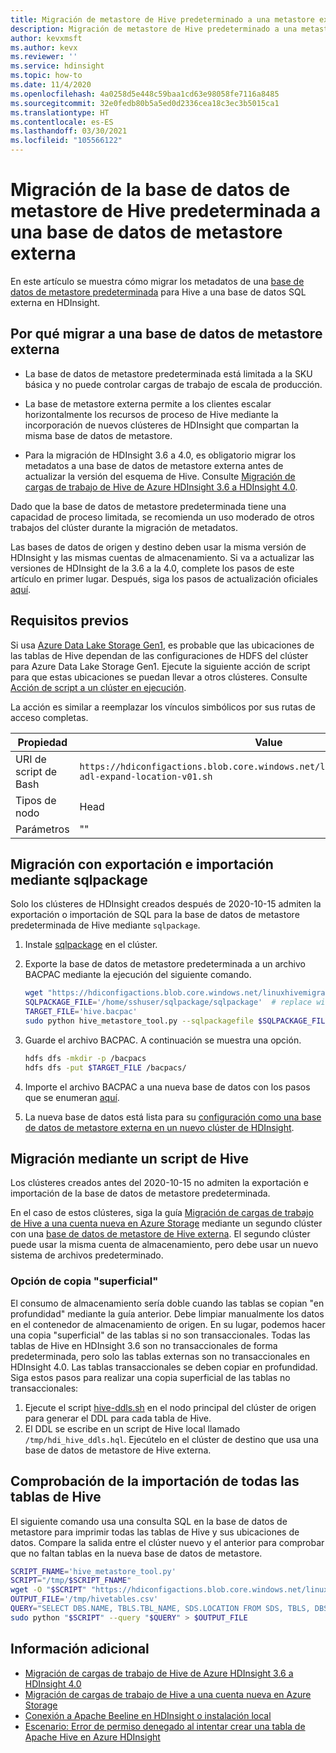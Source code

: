 ```yaml
---
title: Migración de metastore de Hive predeterminado a una metastore externa en Azure HDInsight
description: Migración de metastore de Hive predeterminado a una metastore externa en Azure HDInsight
author: kevxmsft
ms.author: kevx
ms.reviewer: ''
ms.service: hdinsight
ms.topic: how-to
ms.date: 11/4/2020
ms.openlocfilehash: 4a0258d5e448c59baa1cd63e98058fe7116a8485
ms.sourcegitcommit: 32e0fedb80b5a5ed0d2336cea18c3ec3b5015ca1
ms.translationtype: HT
ms.contentlocale: es-ES
ms.lasthandoff: 03/30/2021
ms.locfileid: "105566122"
---
```

# <a name="migrate-default-hive-metastore-db-to-external-metastore-db"></a>Migración de la base de datos de metastore de Hive predeterminada a una base de datos de metastore externa

En este artículo se muestra cómo migrar los metadatos de una [base de datos de metastore predeterminada](../hdinsight-use-external-metadata-stores.md#default-metastore) para Hive a una base de datos SQL externa en HDInsight. 

## <a name="why-migrate-to-external-metastore-db"></a>Por qué migrar a una base de datos de metastore externa

* La base de datos de metastore predeterminada está limitada a la SKU básica y no puede controlar cargas de trabajo de escala de producción.

* La base de metastore externa permite a los clientes escalar horizontalmente los recursos de proceso de Hive mediante la incorporación de nuevos clústeres de HDInsight que compartan la misma base de datos de metastore.

* Para la migración de HDInsight 3.6 a 4.0, es obligatorio migrar los metadatos a una base de datos de metastore externa antes de actualizar la versión del esquema de Hive. Consulte [Migración de cargas de trabajo de Hive de Azure HDInsight 3.6 a HDInsight 4.0](./apache-hive-migrate-workloads.md).

Dado que la base de datos de metastore predeterminada tiene una capacidad de proceso limitada, se recomienda un uso moderado de otros trabajos del clúster durante la migración de metadatos.

Las bases de datos de origen y destino deben usar la misma versión de HDInsight y las mismas cuentas de almacenamiento. Si va a actualizar las versiones de HDInsight de la 3.6 a la 4.0, complete los pasos de este artículo en primer lugar. Después, siga los pasos de actualización oficiales [aquí](./apache-hive-migrate-workloads.md).

## <a name="prerequisites"></a>Requisitos previos

Si usa [Azure Data Lake Storage Gen1](../overview-data-lake-storage-gen1.md), es probable que las ubicaciones de las tablas de Hive dependan de las configuraciones de HDFS del clúster para Azure Data Lake Storage Gen1. Ejecute la siguiente acción de script para que estas ubicaciones se puedan llevar a otros clústeres. Consulte [Acción de script a un clúster en ejecución](../hdinsight-hadoop-customize-cluster-linux.md#script-action-to-a-running-cluster).

La acción es similar a reemplazar los vínculos simbólicos por sus rutas de acceso completas.

|Propiedad | Value |
|---|---|
|URI de script de Bash|`https://hdiconfigactions.blob.core.windows.net/linuxhivemigrationv01/hive-adl-expand-location-v01.sh`|
|Tipos de nodo|Head|
|Parámetros|""|

## <a name="migrate-with-exportimport-using-sqlpackage"></a>Migración con exportación e importación mediante sqlpackage

Solo los clústeres de HDInsight creados después de 2020-10-15 admiten la exportación o importación de SQL para la base de datos de metastore predeterminada de Hive mediante `sqlpackage`.

1. Instale [sqlpackage](/sql/tools/sqlpackage-download#get-sqlpackage-net-core-for-linux) en el clúster.

2. Exporte la base de datos de metastore predeterminada a un archivo BACPAC mediante la ejecución del siguiente comando.

    ```bash
    wget "https://hdiconfigactions.blob.core.windows.net/linuxhivemigrationv01/hive_metastore_tool.py"
    SQLPACKAGE_FILE='/home/sshuser/sqlpackage/sqlpackage'  # replace with sqlpackage location
    TARGET_FILE='hive.bacpac'
    sudo python hive_metastore_tool.py --sqlpackagefile $SQLPACKAGE_FILE --targetfile $TARGET_FILE
    ```

3. Guarde el archivo BACPAC. A continuación se muestra una opción.

    ```bash
    hdfs dfs -mkdir -p /bacpacs
    hdfs dfs -put $TARGET_FILE /bacpacs/
    ```

4. Importe el archivo BACPAC a una nueva base de datos con los pasos que se enumeran [aquí](../../azure-sql/database/database-import.md).

5. La nueva base de datos está lista para su [configuración como una base de datos de metastore externa en un nuevo clúster de HDInsight](../hdinsight-use-external-metadata-stores.md#select-a-custom-metastore-during-cluster-creation).

## <a name="migrate-using-hive-script"></a>Migración mediante un script de Hive

Los clústeres creados antes del 2020-10-15 no admiten la exportación e importación de la base de datos de metastore predeterminada.

En el caso de estos clústeres, siga la guía [Migración de cargas de trabajo de Hive a una cuenta nueva en Azure Storage](./hive-migration-across-storage-accounts.md) mediante un segundo clúster con una [base de datos de metastore de Hive externa](../hdinsight-use-external-metadata-stores.md#select-a-custom-metastore-during-cluster-creation). El segundo clúster puede usar la misma cuenta de almacenamiento, pero debe usar un nuevo sistema de archivos predeterminado.

### <a name="option-to-shallow-copy"></a>Opción de copia "superficial"
El consumo de almacenamiento sería doble cuando las tablas se copian "en profundidad" mediante la guía anterior. Debe limpiar manualmente los datos en el contenedor de almacenamiento de origen.
En su lugar, podemos hacer una copia "superficial" de las tablas si no son transaccionales. Todas las tablas de Hive en HDInsight 3.6 son no transaccionales de forma predeterminada, pero solo las tablas externas son no transaccionales en HDInsight 4.0. Las tablas transaccionales se deben copiar en profundidad. Siga estos pasos para realizar una copia superficial de las tablas no transaccionales:

1. Ejecute el script [hive-ddls.sh](https://hdiconfigactions.blob.core.windows.net/linuxhivemigrationv01/hive-ddls.sh) en el nodo principal del clúster de origen para generar el DDL para cada tabla de Hive.
2. El DDL se escribe en un script de Hive local llamado `/tmp/hdi_hive_ddls.hql`. Ejecútelo en el clúster de destino que usa una base de datos de metastore de Hive externa.

## <a name="verify-that-all-hive-tables-are-imported"></a>Comprobación de la importación de todas las tablas de Hive

El siguiente comando usa una consulta SQL en la base de datos de metastore para imprimir todas las tablas de Hive y sus ubicaciones de datos. Compare la salida entre el clúster nuevo y el anterior para comprobar que no faltan tablas en la nueva base de datos de metastore.

```bash
SCRIPT_FNAME='hive_metastore_tool.py'
SCRIPT="/tmp/$SCRIPT_FNAME"
wget -O "$SCRIPT" "https://hdiconfigactions.blob.core.windows.net/linuxhivemigrationv01/$SCRIPT_FNAME"
OUTPUT_FILE='/tmp/hivetables.csv'
QUERY="SELECT DBS.NAME, TBLS.TBL_NAME, SDS.LOCATION FROM SDS, TBLS, DBS WHERE TBLS.SD_ID = SDS.SD_ID AND TBLS.DB_ID = DBS.DB_ID ORDER BY DBS.NAME, TBLS.TBL_NAME ASC;"
sudo python "$SCRIPT" --query "$QUERY" > $OUTPUT_FILE
```

## <a name="further-reading"></a>Información adicional

* [Migración de cargas de trabajo de Hive de Azure HDInsight 3.6 a HDInsight 4.0](./apache-hive-migrate-workloads.md)
* [Migración de cargas de trabajo de Hive a una cuenta nueva en Azure Storage](./hive-migration-across-storage-accounts.md)
* [Conexión a Apache Beeline en HDInsight o instalación local](../hadoop/connect-install-beeline.md)
* [Escenario: Error de permiso denegado al intentar crear una tabla de Apache Hive en Azure HDInsight](./interactive-query-troubleshoot-permission-error-create-table.md)